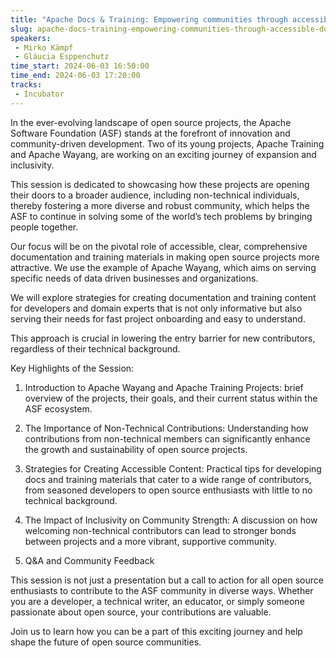 ```yaml
---
title: "Apache Docs & Training: Empowering communities through accessible Docs & training material"
slug: apache-docs-training-empowering-communities-through-accessible-docs-training-material
speakers:
 - Mirko Kämpf
 - Gláucia Esppenchutz
time_start: 2024-06-03 16:50:00
time_end: 2024-06-03 17:20:00
tracks:
 - Incubator
---
```


In the ever-evolving landscape of open source projects, the Apache Software Foundation (ASF) stands at the forefront of innovation and community-driven development. Two of its young projects, Apache Training and Apache Wayang, are working on an exciting journey of expansion and inclusivity. 
 
 
 
 This session is dedicated to showcasing how these projects are opening their doors to a broader audience, including non-technical individuals, thereby fostering a more diverse and robust community, which helps the ASF to continue in solving some of the world’s tech problems by bringing people together.
 
 Our focus will be on the pivotal role of accessible, clear, comprehensive documentation and training materials in making open source projects more attractive. We use the example of Apache Wayang, which aims on serving specific needs of data driven businesses and organizations. 
 
 
 
 We will explore strategies for creating documentation and training content for developers and domain experts that is not only informative but also serving their needs for fast project onboarding and easy to understand. 
 
 This approach is crucial in lowering the entry barrier for new contributors, regardless of their technical background.
 
 Key Highlights of the Session:
 
 
 
 1. Introduction to Apache Wayang and Apache Training Projects: brief overview of the projects, their goals, and their current status within the ASF ecosystem.
 
 2. The Importance of Non-Technical Contributions: Understanding how contributions from non-technical members can significantly enhance the growth and sustainability of open source projects.
 
 3. Strategies for Creating Accessible Content: Practical tips for developing docs and training materials that cater to a wide range of contributors, from seasoned developers to open source enthusiasts with little to no technical background.
 
 4. The Impact of Inclusivity on Community Strength: A discussion on how welcoming non-technical contributors can lead to stronger bonds between projects and a more vibrant, supportive community.
 
 5. Q&A and Community Feedback
 
 
 
 This session is not just a presentation but a call to action for all open source enthusiasts to contribute to the ASF community in diverse ways. Whether you are a developer, a technical writer, an educator, or simply someone passionate about open source, your contributions are valuable. 
 
 
 
 Join us to learn how you can be a part of this exciting journey and help shape the future of open source communities.